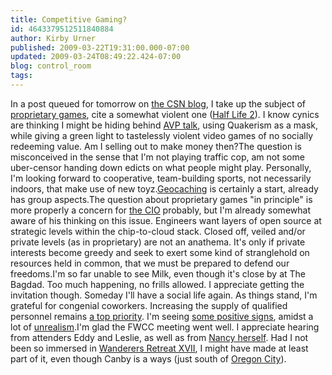 ```yaml
---
title: Competitive Gaming?
id: 4643379512511840884
author: Kirby Urner
published: 2009-03-22T19:31:00.000-07:00
updated: 2009-03-24T08:49:22.424-07:00
blog: control_room
tags: 
---
```


In a post queued for tomorrow on [the CSN blog](http://coffeeshopsnet.blogspot.com/2009/02/launch.html), I take up the subject of [proprietary games](http://coffeeshopsnet.blogspot.com/2009/03/proprietary-games.html), cite a somewhat violent one ([Half Life 2](http://worldgame.blogspot.com/2004/12/interface-designs.html)).  I know cynics are thinking I might be hiding behind [AVP talk](http://worldgame.blogspot.com/2009/02/avp-again.html), using Quakerism as a mask, while giving a green light to tastelessly violent video games of no socially redeeming value.  Am I selling out to make money then?The question is misconceived in the sense that I'm not playing traffic cop, am not some uber-censor handing down edicts on what people might play.  Personally, I'm looking forward to cooperative, team-building sports, not necessarily indoors, that make use of new toyz.[Geocaching](http://controlroom.blogspot.com/2005/12/we-win.html) is certainly a start, already has group aspects.The question about proprietary games "in principle" is more properly a concern for [the CIO](http://mybizmo.blogspot.com/2008/07/more-wild-west-biz.html) probably, but I'm already somewhat aware of his thinking on this issue.  Engineers want layers of open source at strategic levels within the chip-to-cloud stack.  Closed off, veiled and/or private levels (as in proprietary) are not an anathema.  It's only if private interests become greedy and seek to exert some kind of stranglehold on resources held in common, that we must be prepared to defend our freedoms.I'm so far unable to see Milk, even though it's close by at The Bagdad.  Too much happening, no frills allowed.  I appreciate getting the invitation though.  Someday I'll have a social life again.  As things stand, I'm grateful for congenial coworkers. Increasing the supply of qualified personnel remains [a top priority](http://controlroom.blogspot.com/2009/03/from-top.html).  I'm seeing [some positive signs](http://www.nytimes.com/2009/03/17/science/17comp.html?_r=1&emc=eta1), amidst a lot of [unrealism](http://mybizmo.blogspot.com/2009/03/noodling-and-doodling.html).I'm glad the FWCC meeting went well.  I appreciate hearing from attenders Eddy and Leslie, as well as from [Nancy herself](http://mybizmo.blogspot.com/2009/03/quaker-mvp.html).  Had I not been so immersed in  [Wanderers Retreat XVII](http://worldgame.blogspot.com/2009/03/ostara.html), I might have made at least part of it, even though Canby is a ways (just south of [Oregon City](http://mybizmo.blogspot.com/2006/07/deq.html)).